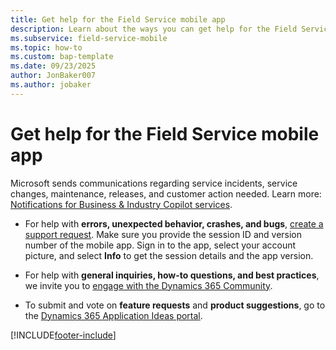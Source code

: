 ```yaml
---
title: Get help for the Field Service mobile app
description: Learn about the ways you can get help for the Field Service mobile app.
ms.subservice: field-service-mobile
ms.topic: how-to
ms.custom: bap-template
ms.date: 09/23/2025
author: JonBaker007
ms.author: jobaker
---
```


# Get help for the Field Service mobile app

Microsoft sends communications regarding service incidents, service changes, maintenance, releases, and customer action needed. Learn more: [Notifications for Business & Industry Copilot services](/power-platform/admin/notifications-explained).

- For help with **errors, unexpected behavior, crashes, and bugs**, [create a support request](../field-service-get-help.md). Make sure you provide the session ID and version number of the mobile app. Sign in to the app, select your account picture, and select **Info** to get the session details and the app version.

- For help with **general inquiries, how-to questions, and best practices**, we invite you to [engage with the Dynamics 365 Community](https://community.dynamics.com/forums/thread/?groupid=8567f639-9686-ef11-ac21-7c1e520a09df).

- To submit and vote on **feature requests** and **product suggestions**, go to the [Dynamics 365 Application Ideas portal](https://experience.dynamics.com/ideas/categories/list/?category=b3d26f32-91b0-e811-a967-000d3a1bef07&forum=bee3d862-df65-e811-a95d-000d3a1be7ad).

[!INCLUDE[footer-include](../../includes/footer-banner.md)]
